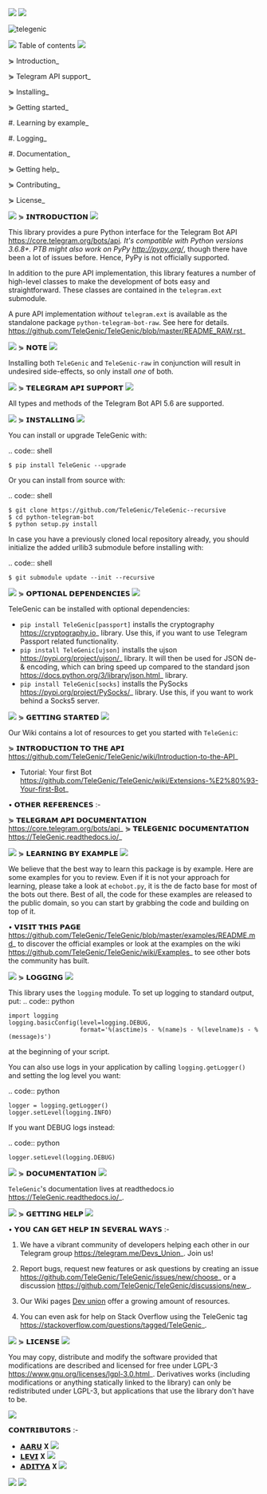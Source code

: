 <img src="https://user-images.githubusercontent.com/73097560/115834477-dbab4500-a447-11eb-908a-139a6edaec5c.gif">
<img src="https://user-images.githubusercontent.com/73097560/115834477-dbab4500-a447-11eb-908a-139a6edaec5c.gif">


![telegenic](https://te.legra.ph/file/70e5b4f5a754c1439d42f.jpg)

<img src="https://user-images.githubusercontent.com/73097560/115834477-dbab4500-a447-11eb-908a-139a6edaec5c.gif">
Table of contents
<img src="https://user-images.githubusercontent.com/73097560/115834477-dbab4500-a447-11eb-908a-139a6edaec5c.gif">

⋟ Introduction_

⋟ Telegram API support_

⋟ Installing_

⋟ Getting started_

  #. Learning by example_

  #. Logging_

  #. Documentation_

⋟ Getting help_

⋟ Contributing_

⋟ License_

<img src="https://user-images.githubusercontent.com/73097560/115834477-dbab4500-a447-11eb-908a-139a6edaec5c.gif">
⋟ 𝗜𝗡𝗧𝗥𝗢𝗗𝗨𝗖𝗧𝗜𝗢𝗡 
<img src="https://user-images.githubusercontent.com/73097560/115834477-dbab4500-a447-11eb-908a-139a6edaec5c.gif">

This library provides a pure Python interface for the
Telegram Bot API <https://core.telegram.org/bots/api>_.
It's compatible with Python versions 3.6.8+. PTB might also work on PyPy <http://pypy.org/>_, though there have been a lot of issues before. Hence, PyPy is not officially supported.

In addition to the pure API implementation, this library features a number of high-level classes to
make the development of bots easy and straightforward. These classes are contained in the
``telegram.ext`` submodule.

A pure API implementation *without* ``telegram.ext`` is available as the standalone package ``python-telegram-bot-raw``.  See here for details. <https://github.com/TeleGenic/TeleGenic/blob/master/README_RAW.rst>_

<img src="https://user-images.githubusercontent.com/73097560/115834477-dbab4500-a447-11eb-908a-139a6edaec5c.gif">
⋟ 𝗡𝗢𝗧𝗘 
<img src="https://user-images.githubusercontent.com/73097560/115834477-dbab4500-a447-11eb-908a-139a6edaec5c.gif">

Installing both ``TeleGenic`` and ``TeleGenic-raw`` in conjunction will result in undesired side-effects, so only install *one* of both.

<img src="https://user-images.githubusercontent.com/73097560/115834477-dbab4500-a447-11eb-908a-139a6edaec5c.gif">
⋟ 𝗧𝗘𝗟𝗘𝗚𝗥𝗔𝗠 𝗔𝗣𝗜 𝗦𝗨𝗣𝗣𝗢𝗥𝗧
<img src="https://user-images.githubusercontent.com/73097560/115834477-dbab4500-a447-11eb-908a-139a6edaec5c.gif">

All types and methods of the Telegram Bot API 5.6 are supported.

<img src="https://user-images.githubusercontent.com/73097560/115834477-dbab4500-a447-11eb-908a-139a6edaec5c.gif">
⋟ 𝗜𝗡𝗦𝗧𝗔𝗟𝗟𝗜𝗡𝗚
<img src="https://user-images.githubusercontent.com/73097560/115834477-dbab4500-a447-11eb-908a-139a6edaec5c.gif">

You can install or upgrade TeleGenic with:

.. code:: shell

    $ pip install TeleGenic --upgrade

Or you can install from source with:

.. code:: shell

    $ git clone https://github.com/TeleGenic/TeleGenic--recursive
    $ cd python-telegram-bot
    $ python setup.py install
    
In case you have a previously cloned local repository already, you should initialize the added urllib3 submodule before installing with:

.. code:: shell

    $ git submodule update --init --recursive

<img src="https://user-images.githubusercontent.com/73097560/115834477-dbab4500-a447-11eb-908a-139a6edaec5c.gif">
⋟ 𝗢𝗣𝗧𝗜𝗢𝗡𝗔𝗟 𝗗𝗘𝗣𝗘𝗡𝗗𝗘𝗡𝗖𝗜𝗘𝗦
<img src="https://user-images.githubusercontent.com/73097560/115834477-dbab4500-a447-11eb-908a-139a6edaec5c.gif">

TeleGenic can be installed with optional dependencies:

* ``pip install TeleGenic[passport]`` installs the cryptography <https://cryptography.io>_ library. Use this, if you want to use Telegram Passport related functionality.
* ``pip install TeleGenic[ujson]`` installs the ujson <https://pypi.org/project/ujson/>_ library. It will then be used for JSON de- & encoding, which can bring speed up compared to the standard json <https://docs.python.org/3/library/json.html>_ library.
* ``pip install TeleGenic[socks]`` installs the PySocks <https://pypi.org/project/PySocks/>_ library. Use this, if you want to work behind a Socks5 server.

<img src="https://user-images.githubusercontent.com/73097560/115834477-dbab4500-a447-11eb-908a-139a6edaec5c.gif">
⋟ 𝗚𝗘𝗧𝗧𝗜𝗡𝗚 𝗦𝗧𝗔𝗥𝗧𝗘𝗗
<img src="https://user-images.githubusercontent.com/73097560/115834477-dbab4500-a447-11eb-908a-139a6edaec5c.gif">

Our Wiki contains a lot of resources to get you started with ``TeleGenic``:

⋟ 𝗜𝗡𝗧𝗥𝗢𝗗𝗨𝗖𝗧𝗜𝗢𝗡 𝗧𝗢 𝗧𝗛𝗘 𝗔𝗣𝗜 <https://github.com/TeleGenic/TeleGenic/wiki/Introduction-to-the-API>_
- Tutorial: Your first Bot <https://github.com/TeleGenic/TeleGenic/wiki/Extensions-%E2%80%93-Your-first-Bot>_

• 𝗢𝗧𝗛𝗘𝗥 𝗥𝗘𝗙𝗘𝗥𝗘𝗡𝗖𝗘𝗦 :- 

⋟ 𝗧𝗘𝗟𝗘𝗚𝗥𝗔𝗠 𝗔𝗣𝗜 𝗗𝗢𝗖𝗨𝗠𝗘𝗡𝗧𝗔𝗧𝗜𝗢𝗡 <https://core.telegram.org/bots/api>_
⋟ 𝗧𝗘𝗟𝗘𝗚𝗘𝗡𝗜𝗖 𝗗𝗢𝗖𝗨𝗠𝗘𝗡𝗧𝗔𝗧𝗜𝗢𝗡 <https://TeleGenic.readthedocs.io/>_


<img src="https://user-images.githubusercontent.com/73097560/115834477-dbab4500-a447-11eb-908a-139a6edaec5c.gif">
⋟ 𝗟𝗘𝗔𝗥𝗡𝗜𝗡𝗚 𝗕𝗬 𝗘𝗫𝗔𝗠𝗣𝗟𝗘
<img src="https://user-images.githubusercontent.com/73097560/115834477-dbab4500-a447-11eb-908a-139a6edaec5c.gif">

We believe that the best way to learn this package is by example. Here
are some examples for you to review. Even if it is not your approach for learning, please take a
look at ``echobot.py``, it is the de facto base for most of the bots out there. Best of all,
the code for these examples are released to the public domain, so you can start by grabbing the
code and building on top of it.

• 𝗩𝗜𝗦𝗜𝗧 𝗧𝗛𝗜𝗦 𝗣𝗔𝗚𝗘 <https://github.com/TeleGenic/TeleGenic/blob/master/examples/README.md>_ to discover the official examples or look at the examples on the wiki <https://github.com/TeleGenic/TeleGenic/wiki/Examples>_ to see other bots the community has built.

<img src="https://user-images.githubusercontent.com/73097560/115834477-dbab4500-a447-11eb-908a-139a6edaec5c.gif">
⋟ 𝗟𝗢𝗚𝗚𝗜𝗡𝗚
<img src="https://user-images.githubusercontent.com/73097560/115834477-dbab4500-a447-11eb-908a-139a6edaec5c.gif">

This library uses the ``logging`` module. To set up logging to standard output, put:
.. code:: python

    import logging
    logging.basicConfig(level=logging.DEBUG,
                        format='%(asctime)s - %(name)s - %(levelname)s - %(message)s')

at the beginning of your script.

You can also use logs in your application by calling ``logging.getLogger()`` and setting the log level you want:

.. code:: python

    logger = logging.getLogger()
    logger.setLevel(logging.INFO)

If you want DEBUG logs instead:

.. code:: python

    logger.setLevel(logging.DEBUG)


<img src="https://user-images.githubusercontent.com/73097560/115834477-dbab4500-a447-11eb-908a-139a6edaec5c.gif">
⋟ 𝗗𝗢𝗖𝗨𝗠𝗘𝗡𝗧𝗔𝗧𝗜𝗢𝗡
<img src="https://user-images.githubusercontent.com/73097560/115834477-dbab4500-a447-11eb-908a-139a6edaec5c.gif">

``TeleGenic``'s documentation lives at readthedocs.io <https://TeleGenic.readthedocs.io/>_.

<img src="https://user-images.githubusercontent.com/73097560/115834477-dbab4500-a447-11eb-908a-139a6edaec5c.gif">
⋟ 𝗚𝗘𝗧𝗧𝗜𝗡𝗚 𝗛𝗘𝗟𝗣
<img src="https://user-images.githubusercontent.com/73097560/115834477-dbab4500-a447-11eb-908a-139a6edaec5c.gif">

• 𝗬𝗢𝗨 𝗖𝗔𝗡 𝗚𝗘𝗧 𝗛𝗘𝗟𝗣 𝗜𝗡 𝗦𝗘𝗩𝗘𝗥𝗔𝗟 𝗪𝗔𝗬𝗦 :- 

1. We have a vibrant community of developers helping each other in our Telegram group <https://telegram.me/Devs_Union>_. Join us!

2. Report bugs, request new features or ask questions by creating an issue <https://github.com/TeleGenic/TeleGenic/issues/new/choose>_ or a discussion <https://github.com/TeleGenic/TeleGenic/discussions/new>_.

3. Our Wiki pages [Dev union](https://t.me/TheDevsUnion) offer a growing amount of resources.

4. You can even ask for help on Stack Overflow using the TeleGenic tag <https://stackoverflow.com/questions/tagged/TeleGenic>_.


<img src="https://user-images.githubusercontent.com/73097560/115834477-dbab4500-a447-11eb-908a-139a6edaec5c.gif">
⋟ 𝗟𝗜𝗖𝗘𝗡𝗦𝗘
<img src="https://user-images.githubusercontent.com/73097560/115834477-dbab4500-a447-11eb-908a-139a6edaec5c.gif">

You may copy, distribute and modify the software provided that modifications are described and licensed for free under LGPL-3 <https://www.gnu.org/licenses/lgpl-3.0.html>_. Derivatives works (including modifications or anything statically linked to the library) can only be redistributed under LGPL-3, but applications that use the library don't have to be.

<img src="https://user-images.githubusercontent.com/73097560/115834477-dbab4500-a447-11eb-908a-139a6edaec5c.gif">

𝗖𝗢𝗡𝗧𝗥𝗜𝗕𝗨𝗧𝗢𝗥𝗦 :- 

- [𝗔𝗔𝗥𝗨](https://t.me/Aaru_kun) 𝐗 <a href="https://github.com/Blank-sama" alt="Blank-sama"> <img src="https://img.shields.io/badge/Aaru-90302f?logo=github" /></a>
- [𝗟𝗘𝗩𝗜](https://t.me/LeviAckerman1709) 𝐗 <a href="https://github.com/Shauryanoobhai" alt="shauryanoobhai"> <img src="https://img.shields.io/badge/shaurya-90302f?logo=github" /></a>
- [𝗔𝗗𝗜𝗧𝗬𝗔](https://t.me/itzAditya_xD) 𝐗 <a href="https://github.com/ItzRexModZ" alt="ItzRexModZ"> <img src="https://img.shields.io/badge/Aditya-90302f?logo=github" /></a>

<img src="https://user-images.githubusercontent.com/73097560/115834477-dbab4500-a447-11eb-908a-139a6edaec5c.gif">
<img src="https://user-images.githubusercontent.com/73097560/115834477-dbab4500-a447-11eb-908a-139a6edaec5c.gif">
